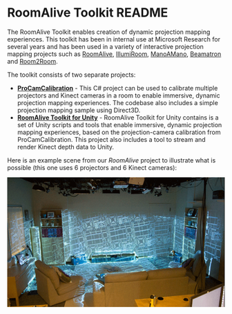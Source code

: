 # RoomAlive Toolkit README

The RoomAlive Toolkit enables creation of dynamic projection mapping experiences. This toolkit has been in internal use at Microsoft Research for several years and has been used in a variety of interactive projection mapping projects such as [RoomAlive](https://www.youtube.com/watch?v=ILb5ExBzHqw), [IllumiRoom](https://www.youtube.com/watch?v=re1EatGRV0w), [ManoAMano](https://www.youtube.com/watch?v=Df7fZAYVAIE), [Beamatron](https://www.youtube.com/watch?v=Z4bdrG8S1FM) and [Room2Room](https://www.youtube.com/watch?v=tRzOqTRxoek). 

The toolkit consists of two separate projects:

* **[ProCamCalibration](ProCamCalibration/)** - This C# project can be used to calibrate multiple projectors and Kinect cameras in a room to enable immersive, dynamic projection mapping experiences. The codebase also includes a simple projection mapping sample using Direct3D.
* **[RoomAlive Toolkit for Unity](RoomAliveToolkitForUnity/)** - RoomAlive Toolkit for Unity contains is a set of Unity scripts and tools that enable immersive, dynamic projection mapping experiences, based on the projection-camera calibration from ProCamCalibration. This project also includes a tool to stream and render Kinect depth data to Unity. 

Here is an example scene from our *RoomAlive* project to illustrate what is possible (this one uses 6 projectors and 6 Kinect cameras):

![RoomAlive Scene](RoomAliveToolkitForUnity/docs/images/Roomalive.png?raw=true) 
